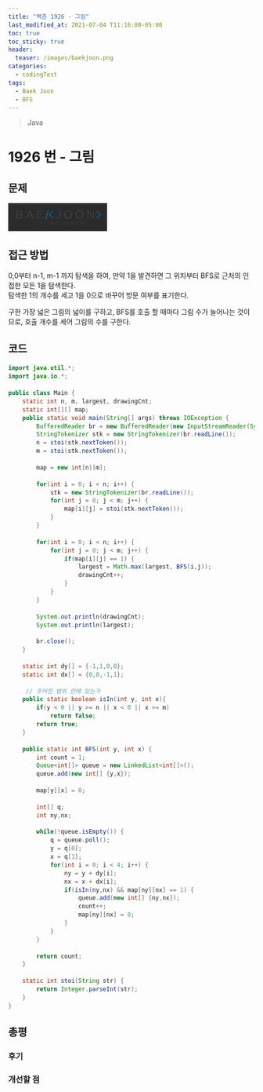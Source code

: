 ```yaml
---
title: "백준 1926 - 그림"
last_modified_at: 2021-07-04 T11:16:00-05:00
toc: true
toc_sticky: true
header:
  teaser: /images/baekjoon.png
categories:
  - codingTest
tags:
  - Baek Joon
  - BFS
---
```


> Java

# 1926 번 - 그림

## 문제

[<img src="/images/baekjoon.png" width="40%" height="40%">](https://www.acmicpc.net/problem/1926)

## 접근 방법

0,0부터 n-1, m-1 까지 탐색을 하여, 만약 1을 발견하면 그 위치부터 BFS로 근처의 인접한 모든 1을 탐색한다.  
탐색한 1의 개수를 세고 1을 0으로 바꾸어 방문 여부를 표기한다.  

구한 가장 넓은 그림의 넓이를 구하고, BFS를 호출 할 때마다 그림 수가 늘어나는 것이므로, 호출 개수를 세어 그림의 수를 구한다.  

## 코드

```java
import java.util.*;
import java.io.*;

public class Main {
	static int n, m, largest, drawingCnt;
	static int[][] map;
	public static void main(String[] args) throws IOException {
		BufferedReader br = new BufferedReader(new InputStreamReader(System.in));
    	StringTokenizer stk = new StringTokenizer(br.readLine());
    	n = stoi(stk.nextToken());
    	m = stoi(stk.nextToken());

    	map = new int[n][m];

    	for(int i = 0; i < n; i++) {
    		stk = new StringTokenizer(br.readLine());
    		for(int j = 0; j < m; j++) {
    			map[i][j] = stoi(stk.nextToken());
    		}
    	}

    	for(int i = 0; i < n; i++) {
    		for(int j = 0; j < m; j++) {
    			if(map[i][j] == 1) {
    				largest = Math.max(largest, BFS(i,j));
    				drawingCnt++;
    			}
    		}
    	}

    	System.out.println(drawingCnt);
    	System.out.println(largest);

    	br.close();
	}

    static int dy[] = {-1,1,0,0};
	static int dx[] = {0,0,-1,1};

	 // 주어진 범위 안에 있는가
    public static boolean isIn(int y, int x){
        if(y < 0 || y >= n || x < 0 || x >= m)
            return false;
        return true;
    }

	public static int BFS(int y, int x) {
		int count = 1;
		Queue<int[]> queue = new LinkedList<int[]>();
		queue.add(new int[] {y,x});

		map[y][x] = 0;

		int[] q;
		int ny,nx;

		while(!queue.isEmpty()) {
			q = queue.poll();
			y = q[0];
			x = q[1];
			for(int i = 0; i < 4; i++) {
				ny = y + dy[i];
				nx = x + dx[i];
				if(isIn(ny,nx) && map[ny][nx] == 1) {
					queue.add(new int[] {ny,nx});
					count++;
					map[ny][nx] = 0;
				}
			}
		}

		return count;
	}

	static int stoi(String str) {
    	return Integer.parseInt(str);
    }
}
```

## 총평

### 후기

### 개선할 점

<!-- ★
<img src="/images/codingTest/bj/문제번호.PNG" width="40%" height="40%">

-->
